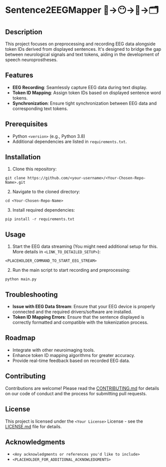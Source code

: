 # Sentence2EEGMapper 📄->😶->🧠->🗂️

## Description

This project focuses on preprocessing and recording EEG data alongside token IDs derived from displayed sentences. It's designed to bridge the gap between neurological signals and text tokens, aiding in the development of speech neuroprostheses.

## Features

- **EEG Recording**: Seamlessly capture EEG data during text display.
- **Token ID Mapping**: Assign token IDs based on displayed sentence word tokens.
- **Synchronization**: Ensure tight synchronization between EEG data and corresponding text tokens.

## Prerequisites

- Python `<version>` (e.g., Python 3.8)
- Additional dependencies are listed in `requirements.txt`.

## Installation

1. Clone this repository:
```
git clone https://github.com/<your-username>/<Your-Chosen-Repo-Name>.git
```

2. Navigate to the cloned directory:
```
cd <Your-Chosen-Repo-Name>
```

3. Install required dependencies:
```
pip install -r requirements.txt
```

## Usage

1. Start the EEG data streaming (You might need additional setup for this. More details in `<LINK_TO_DETAILED_SETUP>`):
```
<PLACEHOLDER_COMMAND_TO_START_EEG_STREAM>
```

2. Run the main script to start recording and preprocessing:
```
python main.py
```

## Troubleshooting

- **Issue with EEG Data Stream**: Ensure that your EEG device is properly connected and the required drivers/software are installed.
- **Token ID Mapping Errors**: Ensure that the sentence displayed is correctly formatted and compatible with the tokenization process.

## Roadmap

- Integrate with other neuroimaging tools.
- Enhance token ID mapping algorithms for greater accuracy.
- Provide real-time feedback based on recorded EEG data.

## Contributing

Contributions are welcome! Please read the [CONTRIBUTING.md](CONTRIBUTING.md) for details on our code of conduct and the process for submitting pull requests.

## License

This project is licensed under the `<Your License>` License - see the [LICENSE.md](LICENSE.md) file for details.

## Acknowledgments

- `<Any acknowledgments or references you'd like to include>`
- `<PLACEHOLDER_FOR_ADDITIONAL_ACKNOWLEDGMENTS>`
